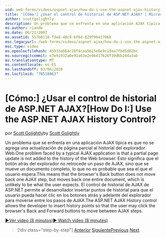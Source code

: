 ```yaml
---
uid: web-forms/videos/aspnet-ajax/how-do-i-use-the-aspnet-ajax-history-control
title: '[Cómo:] ¿Usar el control de historial de ASP.NET AJAX? | Microsoft Docs'
author: scottgolightly
description: Un problema que se enfrenta en una aplicación AJAX típica es que no se agrega una actualización de página parcial al historial del explorador Web. Esto significa que el explorador B...
ms.author: riande
ms.date: 06/21/2007
ms.assetid: 557b0118-fde8-48c9-bf6d-829f9043706b
msc.legacyurl: /web-forms/videos/aspnet-ajax/how-do-i-use-the-aspnet-ajax-history-control
msc.type: video
ms.openlocfilehash: 45933ab64c2bf8caa5615e6e9c10aa7fbd5d02bc
ms.sourcegitcommit: e7e91932a6e91a63e2e46417626f39d6b244a3ab
ms.translationtype: MT
ms.contentlocale: es-ES
ms.lasthandoff: 03/06/2020
ms.locfileid: "78518863"
---
```

# <a name="how-do-i-use-the-aspnet-ajax-history-control"></a><span data-ttu-id="b7ef7-105">[Cómo:] ¿Usar el control de historial de ASP.NET AJAX?</span><span class="sxs-lookup"><span data-stu-id="b7ef7-105">[How Do I:] Use the ASP.NET AJAX History Control?</span></span>

<span data-ttu-id="b7ef7-106">por [Scott Golightly](https://github.com/scottgolightly)</span><span class="sxs-lookup"><span data-stu-id="b7ef7-106">by [Scott Golightly](https://github.com/scottgolightly)</span></span>

<span data-ttu-id="b7ef7-107">Un problema que se enfrenta en una aplicación AJAX típica es que no se agrega una actualización de página parcial al historial del explorador Web.</span><span class="sxs-lookup"><span data-stu-id="b7ef7-107">One problem faced by a typical AJAX application is that a partial page update is not added to the history of the Web browser.</span></span> <span data-ttu-id="b7ef7-108">Esto significa que el botón atrás del explorador no retrocede un paso de AJAX, sino que se mueve un documento completo, lo que no es probable que sea el que el usuario espera.</span><span class="sxs-lookup"><span data-stu-id="b7ef7-108">This means that the browser's Back button does not move back one AJAX step, but moves back one entire document, which is unlikely to be what the user expects.</span></span> <span data-ttu-id="b7ef7-109">El control de historial de AJAX de ASP.NET permite al desarrollador insertar puntos de historial para que el usuario pueda hacer clic en los botones atrás y adelante del explorador para moverse entre los pasos de AJAX.</span><span class="sxs-lookup"><span data-stu-id="b7ef7-109">The ASP.NET AJAX History control allows the developer to insert history points so that the user may click the browser's Back and Forward buttons to move between AJAX steps.</span></span>

[<span data-ttu-id="b7ef7-110">&#9654;Ver vídeo (8 minutos)</span><span class="sxs-lookup"><span data-stu-id="b7ef7-110">&#9654; Watch video (8 minutes)</span></span>](https://channel9.msdn.com/Blogs/ASP-NET-Site-Videos/how-do-i-use-the-aspnet-ajax-history-control)

> [!div class="step-by-step"]
> <span data-ttu-id="b7ef7-111">[Anterior](how-do-i-use-the-aspnet-ajax-updateprogress-control.md)
> [Siguiente](how-do-i-implement-the-ajax-after-processing-pattern.md)</span><span class="sxs-lookup"><span data-stu-id="b7ef7-111">[Previous](how-do-i-use-the-aspnet-ajax-updateprogress-control.md)
[Next](how-do-i-implement-the-ajax-after-processing-pattern.md)</span></span>
